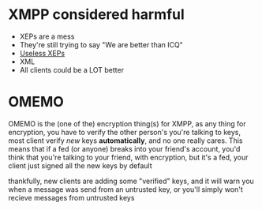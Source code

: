 # XMPP considered harmful

* XEPs are a mess
* They're still trying to say "We are better than ICQ"
* [Useless XEPs](https://xmpp.org/extensions/xep-0277.html)
* XML
* All clients could be a LOT better

# OMEMO

OMEMO is the (one of the) encryption thing(s) for XMPP, as any thing
for encryption, you have to verify the other person's you're talking
to keys, most client verify *new* keys **automatically**, and no one
really cares. This means that if a fed (or anyone) breaks into your
friend's account, you'd think that you're talking to your friend, with
encryption, but it's a fed, your client just signed all the new keys
by default

thankfully, new clients are adding some "verified" keys, and it will
warn you when a message was send from an untrusted key, or you'll
simply won't recieve messages from untrusted keys

